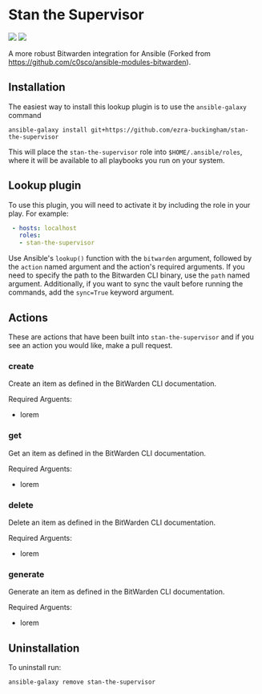 # Stan the Supervisor

<img src="https://avatars.githubusercontent.com/u/15990069?s=280&v=4"/>
<img src="https://sloopstash.com/assets/image/training/ansible/icon.svg"/>

A more robust Bitwarden integration for Ansible (Forked from https://github.com/c0sco/ansible-modules-bitwarden).

## Installation

The easiest way to install this lookup plugin is to use the
`ansible-galaxy` command

```
ansible-galaxy install git+https://github.com/ezra-buckingham/stan-the-supervisor
```

This will place the `stan-the-supervisor` role into
`$HOME/.ansible/roles`, where it will be available to all playbooks
you run on your system.

## Lookup plugin

To use this plugin, you will need to activate it by including the role
in your play.  For example:

```yaml
 - hosts: localhost
   roles:
   - stan-the-supervisor
```

Use Ansible's `lookup()` function with the `bitwarden` argument, 
followed by the `action` named argument and the action's required 
arguments. If you need to specify the path to the Bitwarden CLI
binary, use the `path` named argument. Additionally, if you want
to sync the vault before running the commands, add the `sync=True`
keyword argument.

## Actions

These are actions that have been built into `stan-the-supervisor` and if
you see an action you would like, make a pull request.

### create

Create an item as defined in the BitWarden CLI documentation.

Required Arguents:
- lorem

### get

Get an item as defined in the BitWarden CLI documentation.

Required Arguents:
- lorem

### delete

Delete an item as defined in the BitWarden CLI documentation.

Required Arguents:
- lorem

### generate

Generate an item as defined in the BitWarden CLI documentation.

Required Arguents:
- lorem


## Uninstallation

To uninstall run:

```
ansible-galaxy remove stan-the-supervisor
```
